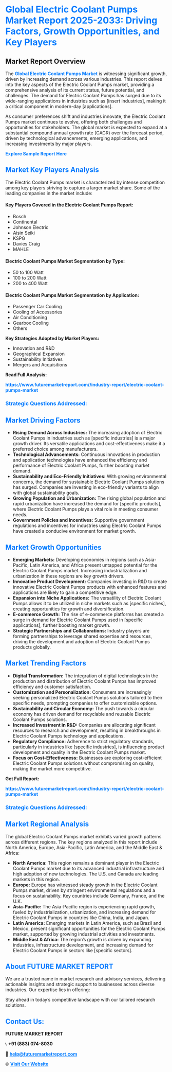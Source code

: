 <h1 style="color: #007BFF;">Global Electric Coolant Pumps Market Report 2025-2033: Driving Factors, Growth Opportunities, and Key Players</h1>

<section id="overview">
<h2>Market Report Overview</h2>
<p>The <a href="https://www.futuremarketreport.com//industry-report/electric-coolant-pumps-market" style="color: #007BFF; text-decoration: none;"><strong>Global Electric Coolant Pumps Market</strong></a> is witnessing significant growth, driven by increasing demand across various industries. This report delves into the key aspects of the Electric Coolant Pumps market, providing a comprehensive analysis of its current status, future potential, and challenges. The demand for Electric Coolant Pumps has surged due to its wide-ranging applications in industries such as [insert industries], making it a critical component in modern-day [applications].</p>
<p>As consumer preferences shift and industries innovate, the Electric Coolant Pumps market continues to evolve, offering both challenges and opportunities for stakeholders. The global market is expected to expand at a substantial compound annual growth rate (CAGR) over the forecast period, driven by technological advancements, emerging applications, and increasing investments by major players.</p>
</section>

<section id="overview">
<p><a href="https://www.futuremarketreport.com//request-sample/reportId=87213" style="color: #007BFF; text-decoration: none;"><strong>Explore Sample Report Here</strong></a></p>
</section>

<section id="key-players">
<h2 style="color: #007BFF;">Market Key Players Analysis</h2>
<p>The Electric Coolant Pumps market is characterized by intense competition among key players striving to capture a larger market share. Some of the leading companies in the market include:</p>
<h4>Key Players Covered in the Electric Coolant Pumps Report:</h4>
<ul><li>Bosch</li><li>Continental</li><li>Johnson Electric</li><li>Aisin Seiki</li><li>KSPG</li><li>Davies Craig</li><li>MAHLE</li></ul>
<h4>Electric Coolant Pumps Market Segmentation by Type:</h4>
<ul><li>50 to 100 Watt</li><li>100 to 200 Watt</li><li>200 to 400 Watt</li></ul>

<h4>Electric Coolant Pumps Market Segmentation by Application:</h4>
<ul><li>Passenger Car Cooling</li><li>Cooling of Accessories</li><li>Air Conditioning</li><li>Gearbox Cooling</li><li>Others</li></ul>
<p><strong>Key Strategies Adopted by Market Players:</strong></p>
<ul>
<li>Innovation and R&D</li>
<li>Geographical Expansion</li>
<li>Sustainability Initiatives</li>
<li>Mergers and Acquisitions</li>
</ul>
</section>

<section>
<p><strong>Read Full Analysis: </strong></p><a href="https://www.futuremarketreport.com//industry-report/electric-coolant-pumps-market" style="color: #007BFF; text-decoration: none;"><strong>https://www.futuremarketreport.com//industry-report/electric-coolant-pumps-market</strong></a>
<h3 style="color: #007BFF;">Strategic Questions Addressed:</h3>
</section>

<section id="driving-factors">
<h2 style="color: #007BFF;">Market Driving Factors</h2>
<ul>
<li><strong>Rising Demand Across Industries:</strong> The increasing adoption of Electric Coolant Pumps in industries such as [specific industries] is a major growth driver. Its versatile applications and cost-effectiveness make it a preferred choice among manufacturers.</li>
<li><strong>Technological Advancements:</strong> Continuous innovations in production and application technologies have enhanced the efficiency and performance of Electric Coolant Pumps, further boosting market demand.</li>
<li><strong>Sustainability and Eco-Friendly Initiatives:</strong> With growing environmental concerns, the demand for sustainable Electric Coolant Pumps solutions has surged. Companies are investing in eco-friendly variants to align with global sustainability goals.</li>
<li><strong>Growing Population and Urbanization:</strong> The rising global population and rapid urbanization have increased the demand for [specific products], where Electric Coolant Pumps plays a vital role in meeting consumer needs.</li>
<li><strong>Government Policies and Incentives:</strong> Supportive government regulations and incentives for industries using Electric Coolant Pumps have created a conducive environment for market growth.</li>
</ul>
</section>

<section id="growth-opportunities">
<h2 style="color: #007BFF;">Market Growth Opportunities</h2>
<ul>
<li><strong>Emerging Markets:</strong> Developing economies in regions such as Asia-Pacific, Latin America, and Africa present untapped potential for the Electric Coolant Pumps market. Increasing industrialization and urbanization in these regions are key growth drivers.</li>
<li><strong>Innovative Product Development:</strong> Companies investing in R&D to create innovative Electric Coolant Pumps products with enhanced features and applications are likely to gain a competitive edge.</li>
<li><strong>Expansion into Niche Applications:</strong> The versatility of Electric Coolant Pumps allows it to be utilized in niche markets such as [specific niches], creating opportunities for growth and diversification.</li>
<li><strong>E-commerce Growth:</strong> The rise of e-commerce platforms has created a surge in demand for Electric Coolant Pumps used in [specific applications], further boosting market growth.</li>
<li><strong>Strategic Partnerships and Collaborations:</strong> Industry players are forming partnerships to leverage shared expertise and resources, driving the development and adoption of Electric Coolant Pumps products globally.</li>
</ul>
</section>

<section id="trending-factors">
<h2 style="color: #007BFF;">Market Trending Factors</h2>
<ul>
<li><strong>Digital Transformation:</strong> The integration of digital technologies in the production and distribution of Electric Coolant Pumps has improved efficiency and customer satisfaction.</li>
<li><strong>Customization and Personalization:</strong> Consumers are increasingly seeking personalized Electric Coolant Pumps solutions tailored to their specific needs, prompting companies to offer customizable options.</li>
<li><strong>Sustainability and Circular Economy:</strong> The push towards a circular economy has driven demand for recyclable and reusable Electric Coolant Pumps solutions.</li>
<li><strong>Increased Investment in R&D:</strong> Companies are allocating significant resources to research and development, resulting in breakthroughs in Electric Coolant Pumps technology and applications.</li>
<li><strong>Regulatory Compliance:</strong> Adherence to strict regulatory standards, particularly in industries like [specific industries], is influencing product development and quality in the Electric Coolant Pumps market.</li>
<li><strong>Focus on Cost-Effectiveness:</strong> Businesses are exploring cost-efficient Electric Coolant Pumps solutions without compromising on quality, making the market more competitive.</li>
</ul>
</section>

<section>
<p><strong>Get Full Report: </strong></p><a href="https://www.futuremarketreport.com//industry-report/electric-coolant-pumps-market" style="color: #007BFF; text-decoration: none;"><strong>https://www.futuremarketreport.com//industry-report/electric-coolant-pumps-market</strong></a>
<h3 style="color: #007BFF;">Strategic Questions Addressed:</h3>
</section>


<section id="regional-analysis">
<h2 style="color: #007BFF;">Market Regional Analysis</h2>
<p>The global Electric Coolant Pumps market exhibits varied growth patterns across different regions. The key regions analyzed in this report include North America, Europe, Asia-Pacific, Latin America, and the Middle East & Africa:</p>
<ul>
<li><strong>North America:</strong> This region remains a dominant player in the Electric Coolant Pumps market due to its advanced industrial infrastructure and high adoption of new technologies. The U.S. and Canada are leading markets in this region.</li>
<li><strong>Europe:</strong> Europe has witnessed steady growth in the Electric Coolant Pumps market, driven by stringent environmental regulations and a focus on sustainability. Key countries include Germany, France, and the U.K.</li>
<li><strong>Asia-Pacific:</strong> The Asia-Pacific region is experiencing rapid growth, fueled by industrialization, urbanization, and increasing demand for Electric Coolant Pumps in countries like China, India, and Japan.</li>
<li><strong>Latin America:</strong> Emerging markets in Latin America, such as Brazil and Mexico, present significant opportunities for the Electric Coolant Pumps market, supported by growing industrial activities and investments.</li>
<li><strong>Middle East & Africa:</strong> The region’s growth is driven by expanding industries, infrastructure development, and increasing demand for Electric Coolant Pumps in sectors like [specific sectors].</li>
</ul>
</section>

<footer>
<h2 style="color: #007BFF;">About FUTURE MARKET REPORT</h2>
<p>We are a trusted name in market research and advisory services, delivering actionable insights and strategic support to businesses across diverse industries. Our expertise lies in offering:</p>

<p>Stay ahead in today’s competitive landscape with our tailored research solutions.</p>

<h2 style="color: #007BFF;">Contact Us:</h2>
<p><strong>FUTURE MARKET REPORT</strong></p>
<p>📞 <strong>+91 (883) 074-8030</strong></p>
<p>📧 <strong><a href="mailto:help@futuremarketreport.com" style="color: #007BFF;">help@futuremarketreport.com</a></strong></p>
<p>🌐 <strong><a href="https://www.futuremarketreport.com/" style="color: #007BFF;">Visit Our Website</a></strong></p>
</footer>